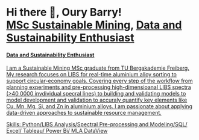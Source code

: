 <h1>Hi there 👋, Oury Barry! <br/><a href="https://github.com/Oury-Barry">MSc Sustainable Mining</a>, <a href="https://www.linkedin.com/in/barryoury/">Data and Sustainability Enthusiast</h1>

#### Data and Sustainability Enthusiast
I am a Sustainable Mining MSc graduate from TU Bergakademie Freiberg. My research focuses on LIBS for real-time aluminium alloy sorting to support circular-economy goals. Covering every step of the workflow from planning experiments and pre-processing high-dimensioanal LIBS spectra (>40 0000 invdividual specral lines) to building and validating models to model development and validation to accuraly quantify key elements like Cu, Mn, Mg, Si, and Zn in aluminium alloys. I am passionate about applying data-driven approaches to sustainable resource management.

Skills: Python/LIBS Analysis/Spectral Pre-processing and Modeling/SQL/ Excel/ Tableau/ Power Bi/ MLA DataView






